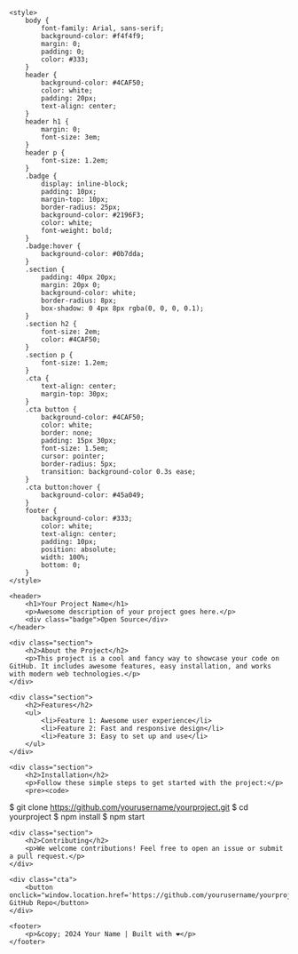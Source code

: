 <!DOCTYPE html>
<html lang="en">
<head>
    <meta charset="UTF-8">
    <meta name="viewport" content="width=device-width, initial-scale=1.0">
    <meta name="description" content="A cool and fancy GitHub repository README">
    <meta name="author" content="Your Name">
    <title>Your Project Name</title>

    <style>
        body {
            font-family: Arial, sans-serif;
            background-color: #f4f4f9;
            margin: 0;
            padding: 0;
            color: #333;
        }
        header {
            background-color: #4CAF50;
            color: white;
            padding: 20px;
            text-align: center;
        }
        header h1 {
            margin: 0;
            font-size: 3em;
        }
        header p {
            font-size: 1.2em;
        }
        .badge {
            display: inline-block;
            padding: 10px;
            margin-top: 10px;
            border-radius: 25px;
            background-color: #2196F3;
            color: white;
            font-weight: bold;
        }
        .badge:hover {
            background-color: #0b7dda;
        }
        .section {
            padding: 40px 20px;
            margin: 20px 0;
            background-color: white;
            border-radius: 8px;
            box-shadow: 0 4px 8px rgba(0, 0, 0, 0.1);
        }
        .section h2 {
            font-size: 2em;
            color: #4CAF50;
        }
        .section p {
            font-size: 1.2em;
        }
        .cta {
            text-align: center;
            margin-top: 30px;
        }
        .cta button {
            background-color: #4CAF50;
            color: white;
            border: none;
            padding: 15px 30px;
            font-size: 1.5em;
            cursor: pointer;
            border-radius: 5px;
            transition: background-color 0.3s ease;
        }
        .cta button:hover {
            background-color: #45a049;
        }
        footer {
            background-color: #333;
            color: white;
            text-align: center;
            padding: 10px;
            position: absolute;
            width: 100%;
            bottom: 0;
        }
    </style>
</head>
<body>

    <header>
        <h1>Your Project Name</h1>
        <p>Awesome description of your project goes here.</p>
        <div class="badge">Open Source</div>
    </header>

    <div class="section">
        <h2>About the Project</h2>
        <p>This project is a cool and fancy way to showcase your code on GitHub. It includes awesome features, easy installation, and works with modern web technologies.</p>
    </div>

    <div class="section">
        <h2>Features</h2>
        <ul>
            <li>Feature 1: Awesome user experience</li>
            <li>Feature 2: Fast and responsive design</li>
            <li>Feature 3: Easy to set up and use</li>
        </ul>
    </div>

    <div class="section">
        <h2>Installation</h2>
        <p>Follow these simple steps to get started with the project:</p>
        <pre><code>
$ git clone https://github.com/yourusername/yourproject.git
$ cd yourproject
$ npm install
$ npm start
        </code></pre>
    </div>

    <div class="section">
        <h2>Contributing</h2>
        <p>We welcome contributions! Feel free to open an issue or submit a pull request.</p>
    </div>

    <div class="cta">
        <button onclick="window.location.href='https://github.com/yourusername/yourproject'">Visit GitHub Repo</button>
    </div>

    <footer>
        <p>&copy; 2024 Your Name | Built with ❤️</p>
    </footer>

</body>
</html>
